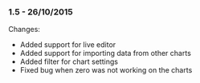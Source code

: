 

### 1.5 - 26/10/2015

 Changes: 


* Added support for live editor
* Added support for importing data from other charts
* Added filter for chart settings
* Fixed bug when zero was not working on the charts
